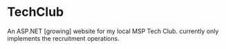 # TechClub
An ASP.NET [growing] website for my local MSP Tech Club. currently only implements the recruitment operations.
